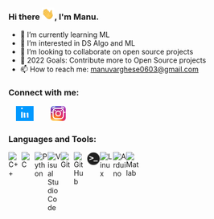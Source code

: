 ### Hi there <img src="https://github.com/manuvarghese0603/manuvarghese0603/blob/main/Logos/Hi.gif" width="25">, I'm Manu.

- 🌱 I’m currently learning ML
- 👀 I’m interested in DS Algo and ML 
- 👯 I’m looking to collaborate on open source projects
- 🥅 2022 Goals: Contribute more to Open Source projects
- 📫 How to reach me:  manuvarghese0603@gmail.com

### Connect with me:

<a href="https://www.linkedin.com/in/manu-varghese-/"><img src="https://github.com/manuvarghese0603/manuvarghese0603/blob/main/Logos/linkedin.gif" width="35" height = "30" hspace="15"></a>
<a href ="https://www.instagram.com/manuvarghe5e/"> <img src="https://github.com/manuvarghese0603/manuvarghese0603/blob/main/Logos/instagram-logo-gif-9.gif" width="30" hspace="15"></a>
<br />

### Languages and Tools:

<img align="left" alt="C++" width="26px" src="https://github.com/manuvarghese0603/devicon/blob/master/icons/cplusplus/cplusplus-plain.svg" />
<img align="left" alt="C" width="26px" src="https://github.com/manuvarghese0603/devicon/blob/master/icons/c/c-plain.svg" />
<img align="left" alt="Python" width="26px" src="https://github.com/manuvarghese0603/devicon/blob/master/icons/python/python-original.svg" />
<img align="left" alt="Visual Studio Code" width="26px" src="https://github.com/manuvarghese0603/devicon/blob/master/icons/vscode/vscode-original.svg" />
<img align="left" alt="Git" width="26px" src="https://github.com/manuvarghese0603/devicon/blob/master/icons/git/git-original.svg" />
<img align="left" alt="GitHub" width="26px" src="https://github.com/manuvarghese0603/devicon/blob/master/icons/github/github-original.svg" />
<img align="left" alt="Terminal" width="26px" src="https://raw.githubusercontent.com/github/explore/80688e429a7d4ef2fca1e82350fe8e3517d3494d/topics/terminal/terminal.png" />
<img align="left" alt="Linux" width="26px" src="https://github.com/manuvarghese0603/devicon/blob/master/icons/linux/linux-original.svg" />
<img align="left" alt="Arduino" width="26px" src="https://github.com/manuvarghese0603/devicon/blob/master/icons/arduino/arduino-original.svg" />
<img align="left" alt="Matlab" width="26px" src="https://github.com/manuvarghese0603/devicon/blob/master/icons/matlab/matlab-original.svg" />


<br />
<br />

[instagram]: https://www.instagram.com/_manu._.varghese_/
[linkedin]: https://www.linkedin.com/in/manu-varghese-/

<!---
manuvarghese0603/manuvarghese0603 is a ✨ special ✨ repository because its `README.md` (this file) appears on your GitHub profile.
You can click the Preview link to take a look at your changes.
--->

